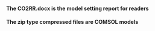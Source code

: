 #### The CO2RR.docx is the model setting report for readers

#### The  zip type compressed files are COMSOL models 

